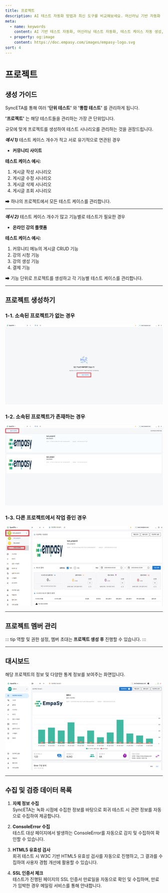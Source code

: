 ```yaml
---
title: 프로젝트
description: AI 테스트 자동화 방법과 최신 도구를 비교해보세요. 머신러닝 기반 자동화 테스트로 QA 효율성을 높이는 방법을 알아봅니다.
meta:
  - name: keywords
    content: AI 기반 테스트 자동화, 머신러닝 테스트 자동화, 테스트 케이스 자동 생성, AI QA 도구, 자동화 테스트 솔루션, AI를 활용한 테스트 자동화 방법
  - property: og:image
    content: https://doc.empasy.com/images/empasy-logo.svg
sort: 4
---
```


# 프로젝트

## 생성 가이드

SyncETA를 통해 여러 **'단위 테스트'** 와 **'통합 테스트'** 를 관리하게 됩니다.

**'프로젝트'** 는 해당 테스트들을 관리하는 가장 큰 단위입니다.

규모에 맞게 프로젝트를 생성하여 테스트 시나리오를 관리하는 것을 권장드립니다.

**_예시 1)_** 테스트 케이스 개수가 적고 서로 유기적으로 연관된 경우

- **커뮤니티 사이트**

**테스트 케이스 예시:**

1. 게시글 작성 시나리오
2. 게시글 수정 시나리오
3. 게시글 삭제 시나리오
4. 게시글 조회 시나리오

➡ 하나의 프로젝트에서 모든 테스트 케이스를 관리합니다.

---

**_예시 2)_** 테스트 케이스 개수가 많고 기능별로 테스트가 필요한 경우

- **온라인 강의 플랫폼**

**테스트 케이스 예시:**

1. 커뮤니티 메뉴의 게시글 CRUD 기능
2. 강의 시청 기능
3. 강의 생성 기능
4. 결제 기능

➡ 기능 단위로 프로젝트를 생성하고 각 기능별 테스트 케이스를 관리합니다.

---

## 프로젝트 생성하기

### 1-1. 소속된 프로젝트가 없는 경우

![프로젝트 없음](./image/project/1noprj.png)

### 1-2. 소속된 프로젝트가 존재하는 경우

![프로젝트 생성하기](./image/project/3creatprj.png)

### 1-3. 다른 프로젝트에서 작업 중인 경우

![프로젝트 목록](./image/project/4prj.png)

---

## 프로젝트 멤버 관리

::: tip
역할 및 권한 설정, 멤버 초대는 **프로젝트 생성 후** 진행할 수 있습니다.
:::

---

## 대시보드

해당 프로젝트의 정보 및 다양한 통계 정보를 보여주는 화면입니다.

![대시보드](./image/projectMain.png)

---

## 수집 및 검증 데이터 목록

1. **자체 정보 수집**  
   SyncETA는 녹화 시점에 수집한 정보를 바탕으로 회귀 테스트 시 관련 정보를 자동으로 수집하여 제공합니다.

2. **ConsoleError 수집**  
   테스트 대상 페이지에서 발생하는 ConsoleError를 자동으로 감지 및 수집하여 확인할 수 있습니다.

3. **HTML5 유효성 검사**  
   회귀 테스트 시 W3C 기반 HTML5 유효성 검사를 자동으로 진행하고, 그 결과를 수집하여 사용자 경험 개선에 활용할 수 있습니다.

4. **SSL 인증서 체크**  
   테스트가 진행된 페이지의 SSL 인증서 만료일을 자동으로 확인 및 수집하며, 만료가 임박한 경우 메일링 서비스를 통해 안내합니다.
